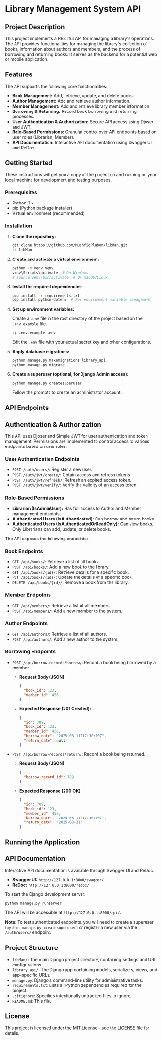 # Library Management System API

## Project Description

This project implements a RESTful API for managing a library's operations. The API provides functionalities for managing the library's collection of books, information about authors and members, and the process of borrowing and returning books. It serves as the backend for a potential web or mobile application.

## Features

The API supports the following core functionalities:

*   **Book Management:** Add, retrieve, update, and delete books.
*   **Author Management:** Add and retrieve author information.
*   **Member Management:** Add and retrieve library member information.
*   **Borrowing & Returning:** Record book borrowing and returning processes.
*   **User Authentication & Authorization:** Secure API access using Djoser and JWT.
*   **Role-Based Permissions:** Granular control over API endpoints based on user roles (Librarian, Member).
*   **API Documentation:** Interactive API documentation using Swagger UI and ReDoc.

## Getting Started

These instructions will get you a copy of the project up and running on your local machine for development and testing purposes.

### Prerequisites

*   Python 3.x
*   pip (Python package installer)
*   Virtual environment (recommended)

### Installation

1.  **Clone the repository:**

    ```bash
    git clone https://github.com/MushfiqPlabon/libMan.git
    cd libMan
    ```

2.  **Create and activate a virtual environment:**

    ```bash
    python -m venv venv
    venv\Scripts\activate  # On Windows
    # source venv/bin/activate  # On macOS/Linux
    ```

3.  **Install the required dependencies:**

    ```bash
    pip install -r requirements.txt
    pip install python-dotenv  # For environment variable management
    ```

4.  **Set up environment variables:**

    Create a `.env` file in the root directory of the project based on the `.env.example` file.

    ```bash
    cp .env.example .env
    ```

    Edit the `.env` file with your actual secret key and other configurations.

5.  **Apply database migrations:**

    ```bash
    python manage.py makemigrations library_api
    python manage.py migrate
    ```

5.  **Create a superuser (optional, for Django Admin access):**

    ```bash
    python manage.py createsuperuser
    ```
    Follow the prompts to create an administrator account.

## API Endpoints

## Authentication & Authorization

This API uses Djoser and Simple JWT for user authentication and token management. Permissions are implemented to control access to various endpoints based on user roles.

### User Authentication Endpoints

*   `POST /auth/users/`: Register a new user.
*   `POST /auth/jwt/create/`: Obtain access and refresh tokens.
*   `POST /auth/jwt/refresh/`: Refresh an expired access token.
*   `POST /auth/jwt/verify/`: Verify the validity of an access token.

### Role-Based Permissions

*   **Librarian (IsAdminUser):** Has full access to Author and Member management endpoints.
*   **Authenticated Users (IsAuthenticated):** Can borrow and return books.
*   **Authenticated Users (IsAuthenticatedOrReadOnly):** Can view books. Only Librarians can add, update, or delete books.

The API exposes the following endpoints:

### Book Endpoints

*   `GET /api/books/`: Retrieve a list of all books.
*   `POST /api/books/`: Add a new book to the library.
*   `GET /api/books/{id}/`: Retrieve details for a specific book.
*   `PUT /api/books/{id}/`: Update the details of a specific book.
*   `DELETE /api/books/{id}/`: Remove a book from the library.

### Member Endpoints

*   `GET /api/members/`: Retrieve a list of all members.
*   `POST /api/members/`: Add a new member to the system.

### Author Endpoints

*   `GET /api/authors/`: Retrieve a list of all authors.
*   `POST /api/authors/`: Add a new author to the system.

### Borrowing Endpoints

*   `POST /api/borrow-records/borrow/`: Record a book being borrowed by a member.
    *   **Request Body (JSON):**
        ```json
        {
          "book_id": 123,
          "member_id": 456
        }
        ```
    *   **Expected Response (201 Created):**
        ```json
        {
          "id": 789,
          "book_id": 123,
          "member_id": 456,
          "borrow_date": "2025-08-11T17:30:00Z",
          "return_date": null
        }
        ```

*   `POST /api/borrow-records/return/`: Record a book being returned.
    *   **Request Body (JSON):**
        ```json
        {
          "borrow_record_id": 789
        }
        ```
    *   **Expected Response (200 OK):**
        ```json
        {
          "id": 789,
          "book_id": 123,
          "member_id": 456,
          "borrow_date": "2025-08-11T17:30:00Z",
          "return_date": "2025-08-11"
        }
        ```

## Running the Application

## API Documentation

Interactive API documentation is available through Swagger UI and ReDoc.

*   **Swagger UI:** `http://127.0.0.1:8000/swagger/`
*   **ReDoc:** `http://127.0.0.1:8000/redoc/`

To start the Django development server:

```bash
python manage.py runserver
```

The API will be accessible at `http://127.0.0.1:8000/api/`.

**Note:** To test authenticated endpoints, you will need to create a superuser (`python manage.py createsuperuser`) or register a new user via the `/auth/users/` endpoint.

## Project Structure

*   `libMan/`: The main Django project directory, containing settings and URL configurations.
*   `library_api/`: The Django app containing models, serializers, views, and app-specific URLs.
*   `manage.py`: Django's command-line utility for administrative tasks.
*   `requirements.txt`: Lists all Python dependencies required for the project.
*   `.gitignore`: Specifies intentionally untracked files to ignore.
*   `README.md`: This file.

## License

This project is licensed under the MIT License - see the [LICENSE](LICENSE) file for details.
